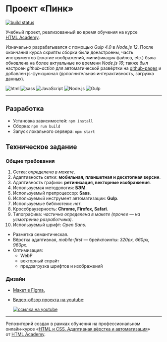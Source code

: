 # Проект «Пинк»

[![build status](https://github.com/sFlcn/pink/actions/workflows/check-and-deploy.yml/badge.svg)](https://github.com/sFlcn/pink/actions/workflows/check-and-deploy.yml)

Учебный проект, реализованный во время обучения на курсе [HTML Academy](https://htmlacademy.ru).

Изначально разрабатывался с помощью *Gulp 4.0* в *Node.js 12*. После окончания курса скрипты сборки были донастроены, часть инструментов (сжатие изображений, минификация файлов, etc.) была обновлена на более актуальные ко времени *Node.js 16*; также был настроен *github-action* для автоматической развёртки на [github-pages](https://sflcn.github.io/pink/) и добавлен js-функционал (дополнительная интерактивность, загрузка данных).

![html](https://img.shields.io/badge/html-informational?style=flat&logo=HTML5&logoColor=e34f26&color=d3d3d3)
![sass](https://img.shields.io/badge/sass-informational?style=flat&logo=sass&logoColor=cc6699&color=d3d3d3)
![JavaScript](https://img.shields.io/badge/JavaScript-informational?style=flat&logo=JavaScript&logoColor=f7df1e&color=d3d3d3)
![Node.js](https://img.shields.io/badge/Node.js-informational?style=flat&logo=Node.js&logoColor=339933&color=d3d3d3)
![Gulp](https://img.shields.io/badge/Gulp-informational?style=flat&logo=gulp&logoColor=cf4647&color=d3d3d3)

---

## Разработка

- Установка зависимостей: `npm install`
- Сборка: `npm run build`
- Запуск локального сервера: `npm start`

## Техническое задание

### Общие требования

1. Сетка: *определена в макете*.
2. Адаптивность сетки: **мобильная, планшетная и десктопная версии**.
3. Адаптивность графики: **ретинизация, векторные изображения**.
4. Используемая методология: **БЭМ**.
5. Используемый препроцессор: **Sass**.
6. Используемый инструмент автоматизации: **Gulp**.
7. Используемые библиотеки: *нет*.
8. Кроссбраузерность: **Chrome, Firefox, Safari**.
9. Типографика: *частично определена в макете (прочее — на усмотрение разработчика)*.
10. Используемый шрифт: *Open Sans*.

- Разметка семантическая.
- Вёрстка адаптивная, *mobile-first* — брейкпоинты: *320px, 660px, 960px*.
- Оптимизация:
  - WebP
  - векторный спрайт
  - предзагрузка шрифтов и изображений

### Дизайн

- [Макет в Figma.](https://www.figma.com/file/eDlmMX4rcjdkiS0PV5XO8v/HTML-2-%2F-%D0%9F%D0%B8%D0%BD%D0%BA-(Copy)?node-id=1%3A323)

- [Видео-обзор проекта на youtube](https://www.youtube.com/watch?v=5gGJ5Qcc-MU):

  [![ссылка на youtube](https://img.youtube.com/vi/5gGJ5Qcc-MU/1.jpg)](https://www.youtube.com/watch?v=5gGJ5Qcc-MU)

---

Репозиторий создан в рамках обучения на профессиональном онлайн‑курсе «[HTML и CSS. Адаптивная вёрстка и автоматизация](https://htmlacademy.ru/intensive/adaptive)» от [HTML Academy](https://htmlacademy.ru).
